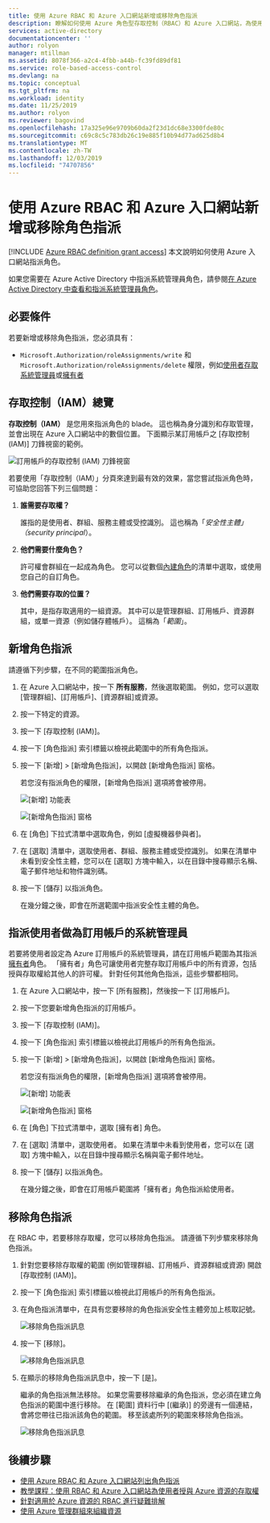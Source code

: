 ```yaml
---
title: 使用 Azure RBAC 和 Azure 入口網站新增或移除角色指派
description: 瞭解如何使用 Azure 角色型存取控制（RBAC）和 Azure 入口網站，為使用者、群組、服務主體或受控識別授與 Azure 資源的存取權。
services: active-directory
documentationcenter: ''
author: rolyon
manager: mtillman
ms.assetid: 8078f366-a2c4-4fbb-a44b-fc39fd89df81
ms.service: role-based-access-control
ms.devlang: na
ms.topic: conceptual
ms.tgt_pltfrm: na
ms.workload: identity
ms.date: 11/25/2019
ms.author: rolyon
ms.reviewer: bagovind
ms.openlocfilehash: 17a325e96e9709b60da2f23d1dc68e3300fde80c
ms.sourcegitcommit: c69c8c5c783db26c19e885f10b94d77ad625d8b4
ms.translationtype: MT
ms.contentlocale: zh-TW
ms.lasthandoff: 12/03/2019
ms.locfileid: "74707856"
---
```

# <a name="add-or-remove-role-assignments-using-azure-rbac-and-the-azure-portal"></a>使用 Azure RBAC 和 Azure 入口網站新增或移除角色指派

[!INCLUDE [Azure RBAC definition grant access](../../includes/role-based-access-control-definition-grant.md)] 本文說明如何使用 Azure 入口網站指派角色。

如果您需要在 Azure Active Directory 中指派系統管理員角色，請參閱[在 Azure Active Directory 中查看和指派系統管理員角色](../active-directory/users-groups-roles/directory-manage-roles-portal.md)。

## <a name="prerequisites"></a>必要條件

若要新增或移除角色指派，您必須具有：

- `Microsoft.Authorization/roleAssignments/write` 和 `Microsoft.Authorization/roleAssignments/delete` 權限，例如[使用者存取系統管理員](built-in-roles.md#user-access-administrator)或[擁有者](built-in-roles.md#owner)

## <a name="overview-of-access-control-iam"></a>存取控制（IAM）總覽

**存取控制（IAM）** 是您用來指派角色的 blade。 這也稱為身分識別和存取管理，並會出現在 Azure 入口網站中的數個位置。 下面顯示某訂用帳戶之 [存取控制 (IAM)] 刀鋒視窗的範例。

![訂用帳戶的存取控制 (IAM) 刀鋒視窗](./media/role-assignments-portal/access-control-subscription.png)

若要使用「存取控制（IAM）」分頁來達到最有效的效果，當您嘗試指派角色時，可協助您回答下列三個問題：

1. **誰需要存取權？**

    誰指的是使用者、群組、服務主體或受控識別。 這也稱為「*安全性主體」（security principal*）。

1. **他們需要什麼角色？**

    許可權會群組在一起成為角色。 您可以從數個[內建角色](built-in-roles.md)的清單中選取，或使用您自己的自訂角色。

1. **他們需要存取的位置？**

    其中，是指存取適用的一組資源。 其中可以是管理群組、訂用帳戶、資源群組，或單一資源（例如儲存體帳戶）。 這稱為「*範圍*」。

## <a name="add-a-role-assignment"></a>新增角色指派

請遵循下列步驟，在不同的範圍指派角色。

1. 在 Azure 入口網站中，按一下 **所有服務**，然後選取範圍。 例如，您可以選取 [管理群組]、[訂用帳戶]、[資源群組]或資源。

1. 按一下特定的資源。

1. 按一下 [存取控制 (IAM)]。

1. 按一下 [角色指派] 索引標籤以檢視此範圍中的所有角色指派。

1. 按一下 [新增] > [新增角色指派]，以開啟 [新增角色指派] 窗格。

   若您沒有指派角色的權限，[新增角色指派] 選項將會被停用。

   ![[新增] 功能表](./media/role-assignments-portal/add-menu.png)

   ![[新增角色指派] 窗格](./media/role-assignments-portal/add-role-assignment.png)

1. 在 [角色] 下拉式清單中選取角色，例如 [虛擬機器參與者]。

1. 在 [選取] 清單中，選取使用者、群組、服務主體或受控識別。 如果在清單中未看到安全性主體，您可以在 [選取] 方塊中輸入，以在目錄中搜尋顯示名稱、電子郵件地址和物件識別碼。

1. 按一下 [儲存] 以指派角色。

   在幾分鐘之後，即會在所選範圍中指派安全性主體的角色。

## <a name="assign-a-user-as-an-administrator-of-a-subscription"></a>指派使用者做為訂用帳戶的系統管理員

若要將使用者設定為 Azure 訂用帳戶的系統管理員，請在訂用帳戶範圍為其指派[擁有者](built-in-roles.md#owner)角色。 「擁有者」角色可讓使用者完整存取訂用帳戶中的所有資源，包括授與存取權給其他人的許可權。 針對任何其他角色指派，這些步驟都相同。

1. 在 Azure 入口網站中，按一下 [所有服務]，然後按一下 [訂用帳戶]。

1. 按一下您要新增角色指派的訂用帳戶。

1. 按一下 [存取控制 (IAM)]。

1. 按一下 [角色指派] 索引標籤以檢視此訂用帳戶的所有角色指派。

1. 按一下 [新增] > [新增角色指派]，以開啟 [新增角色指派] 窗格。

   若您沒有指派角色的權限，[新增角色指派] 選項將會被停用。

   ![[新增] 功能表](./media/role-assignments-portal/add-menu.png)

   ![[新增角色指派] 窗格](./media/role-assignments-portal/add-role-assignment.png)

1. 在 [角色] 下拉式清單中，選取 [擁有者] 角色。

1. 在 [選取] 清單中，選取使用者。 如果在清單中未看到使用者，您可以在 [選取] 方塊中輸入，以在目錄中搜尋顯示名稱與電子郵件地址。

1. 按一下 [儲存] 以指派角色。

   在幾分鐘之後，即會在訂用帳戶範圍將「擁有者」角色指派給使用者。

## <a name="remove-a-role-assignment"></a>移除角色指派

在 RBAC 中，若要移除存取權，您可以移除角色指派。 請遵循下列步驟來移除角色指派。

1. 針對您要移除存取權的範圍 (例如管理群組、訂用帳戶、資源群組或資源) 開啟 [存取控制 (IAM)]。

1. 按一下 [角色指派] 索引標籤以檢視此訂用帳戶的所有角色指派。

1. 在角色指派清單中，在具有您要移除的角色指派安全性主體旁加上核取記號。

   ![移除角色指派訊息](./media/role-assignments-portal/remove-role-assignment-select.png)

1. 按一下 [移除]。

   ![移除角色指派訊息](./media/role-assignments-portal/remove-role-assignment.png)

1. 在顯示的移除角色指派訊息中，按一下 [是]。

    繼承的角色指派無法移除。 如果您需要移除繼承的角色指派，您必須在建立角色指派的範圍中進行移除。 在 [範圍] 資料行中 [(繼承)] 的旁邊有一個連結，會將您帶往已指派該角色的範圍。 移至該處所列的範圍來移除角色指派。

   ![移除角色指派訊息](./media/role-assignments-portal/remove-role-assignment-inherited.png)

## <a name="next-steps"></a>後續步驟

- [使用 Azure RBAC 和 Azure 入口網站列出角色指派](role-assignments-list-portal.md)
- [教學課程：使用 RBAC 和 Azure 入口網站為使用者授與 Azure 資源的存取權](quickstart-assign-role-user-portal.md)
- [針對適用於 Azure 資源的 RBAC 進行疑難排解](troubleshooting.md)
- [使用 Azure 管理群組來組織資源](../governance/management-groups/overview.md)
